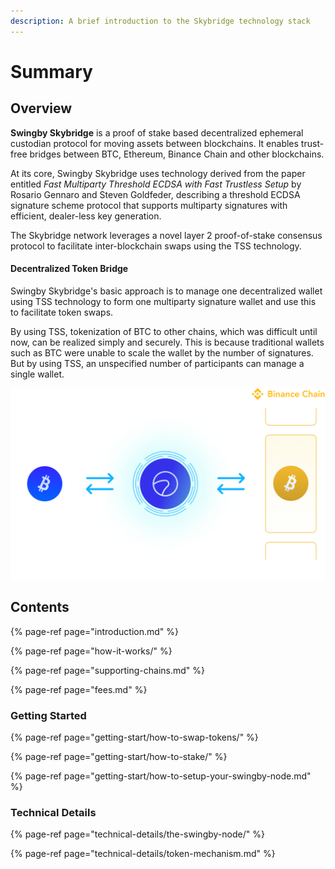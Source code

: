 ```yaml
---
description: A brief introduction to the Skybridge technology stack
---
```


# Summary

## Overview

**Swingby Skybridge** is a proof of stake based decentralized ephemeral custodian protocol for moving assets between blockchains. It enables trust-free bridges between BTC, Ethereum, Binance Chain and other blockchains.

At its core, Swingby Skybridge uses technology derived from the paper entitled _Fast Multiparty Threshold ECDSA with Fast Trustless Setup_ by Rosario Gennaro and Steven Goldfeder, describing a threshold ECDSA signature scheme protocol that supports multiparty signatures with efficient, dealer-less key generation.

The Skybridge network leverages a novel layer 2 proof-of-stake consensus protocol to facilitate inter-blockchain swaps using the TSS technology.

#### Decentralized Token Bridge

Swingby Skybridge's basic approach is to manage one decentralized wallet using TSS technology to form one multiparty signature wallet and use this to facilitate token swaps.

By using TSS, tokenization of BTC to other chains, which was difficult until now, can be realized simply and securely. This is because traditional wallets such as BTC were unable to scale the wallet by the number of signatures. But by using TSS, an unspecified number of participants can manage a single wallet.

![BTC token on the binance chain](.gitbook/assets/img_skybridge.png)

## Contents

{% page-ref page="introduction.md" %}

{% page-ref page="how-it-works/" %}

{% page-ref page="supporting-chains.md" %}

{% page-ref page="fees.md" %}

### Getting Started

{% page-ref page="getting-start/how-to-swap-tokens/" %}

{% page-ref page="getting-start/how-to-stake/" %}

{% page-ref page="getting-start/how-to-setup-your-swingby-node.md" %}

### Technical Details

{% page-ref page="technical-details/the-swingby-node/" %}

{% page-ref page="technical-details/token-mechanism.md" %}





